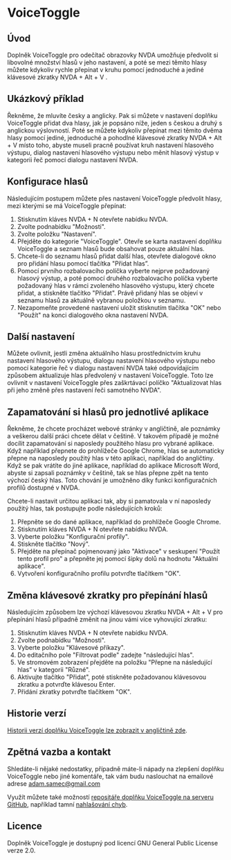 # VoiceToggle

## Úvod

Doplněk VoiceToggle pro odečítač obrazovky NVDA umožňuje předvolit si libovolné množství hlasů v jeho nastavení, a poté se mezi těmito hlasy můžete kdykoliv rychle přepínat v kruhu pomocí jednoduché a jediné klávesové zkratky NVDA + Alt + V .

## Ukázkový příklad

Řekněme, že mluvíte česky a anglicky. Pak si můžete v nastavení doplňku VoiceToggle přidat dva hlasy, jak je popsáno níže, jeden s českou a druhý s anglickou výslovností. Poté se můžete kdykoliv přepínat mezi těmito dvěma hlasy pomocí jediné, jednoduché a pohodlné klávesové zkratky NVDA + Alt + V místo toho, abyste museli pracně používat kruh nastavení hlasového výstupu, dialog nastavení hlasového výstupu nebo měnit hlasový výstup v kategorii řeč pomocí dialogu nastavení NVDA.

## Konfigurace hlasů

Následujícím postupem můžete přes nastavení VoiceToggle předvolit hlasy, mezi kterými se má VoiceToggle přepínat:

1. Stisknutím kláves NVDA + N otevřete nabídku NVDA.
2. Zvolte podnabídku "Možnosti".
3. Zvolte položku "Nastavení".
4. Přejděte do kategorie "VoiceToggle". Otevře se karta nastavení doplňku VoiceToggle a seznam hlasů  bude obsahovat pouze aktuální hlas.
5. Chcete-li do seznamu hlasů přidat další hlas, otevřete dialogové okno pro přidání hlasu  pomocí tlačítka "Přidat hlas”.
6. Pomocí prvního rozbalovacího políčka vyberte nejprve požadovaný hlasový výstup, a poté pomocí druhého rozbalovacího políčka vyberte požadovaný hlas v rámci zvoleného hlasového výstupu, který chcete přidat, a stiskněte tlačítko "Přidat". Právě přidaný hlas se objeví v seznamu hlasů za aktuálně vybranou položkou v seznamu.
7. Nezapomeňte provedené nastavení uložit stisknutím tlačítka "OK" nebo "Použít" na konci dialogového okna nastavení NVDA.

## Další nastavení

Můžete ovlivnit, jestli změna aktuálního hlasu prostřednictvím kruhu nastavení hlasového výstupu, dialogu nastavení hlasového výstupu nebo pomocí kategorie řeč v dialogu nastavení NVDA také odpovídajícím způsobem aktualizuje hlas předvolený v nastavení VoiceToggle. Toto lze ovlivnit v nastavení VoiceToggle přes zaškrtávací políčko "Aktualizovat hlas při jeho změně přes nastavení řeči samotného NVDA".

## Zapamatování si hlasů pro jednotlivé aplikace

Řekněme, že chcete procházet webové stránky  v angličtině, ale poznámky a veškerou další práci chcete dělat v češtině. V takovém případě je možné docílit zapamatování si naposledy použitého hlasu pro vybrané aplikace. Když například přepnete do prohlížeče Google Chrome, hlas se automaticky přepne na naposledy použitý hlas v této aplikaci, například do angličtiny. Když se pak vrátíte do jiné aplikace, například do aplikace Microsoft Word, abyste si zapsali poznámky v češtině, tak se hlas přepne zpět na tento výchozí český hlas. Toto chování je umožněno díky funkci konfiguračních profilů dostupné v NVDA.

Chcete-li nastavit určitou aplikaci tak, aby si pamatovala v ní naposledy použitý hlas, tak postupujte podle následujících kroků:

1. Přepněte se do dané aplikace, například do prohlížeče Google Chrome.
2. Stisknutím kláves NVDA + N otevřete nabídku NVDA.
3. Vyberte položku "Konfigurační profily".
4. Stiskněte tlačítko "Nový".
5. Přejděte na přepínač pojmenovaný jako "Aktivace" v seskupení "Použít tento profil pro" a přepněte jej pomocí šipky dolů na hodnotu "Aktuální aplikace".
6. Vytvoření konfiguračního profilu potvrďte tlačítkem "OK".

## Změna klávesové zkratky pro přepínání hlasů

Následujícím způsobem lze výchozí klávesovou zkratku NVDA + Alt + V pro přepínání hlasů případně změnit na jinou vámi více vyhovující zkratku:

1. Stisknutím kláves NVDA + N otevřete nabídku NVDA.
2. Zvolte podnabídku "Možnosti".
3. Vyberte položku "Klávesové příkazy".
4. Do editačního pole "Filtrovat podle" zadejte "následující hlas".
5. Ve stromovém zobrazení přejděte na položku "Přepne na následující hlas” v kategorii "Různé".
6. Aktivujte tlačítko "Přidat", poté stiskněte požadovanou klávesovou zkratku a potvrďte klávesou Enter.
7. Přidání zkratky potvrďte tlačítkem "OK".

## Historie verzí

[Historii verzí doplňku VoiceToggle lze zobrazit v angličtině zde][changelog].

## Zpětná vazba a kontakt

Shledáte-li nějaké nedostatky, případně máte-li nápady na zlepšení doplňku VoiceToggle nebo jiné komentáře, tak vám budu naslouchat na emailové adrese [adam.samec@gmail.com](mailto:adam.samec@gmail.com)

Využít můžete také možností [repositáře doplňku VoiceToggle na serveru GitHub][GitHub], například tamní [nahlašování chyb][GitHub issue].

## Licence

Doplněk VoiceToggle je dostupný pod licencí GNU General Public License verze 2.0.

[changelog]: https://github.com/adamsamec/VoiceToggle/blob/main/Changelog.md
[GitHub]: https://github.com/adamsamec/VoiceToggle
[GitHub issue]: https://github.com/adamsamec/VoiceToggle/issues
